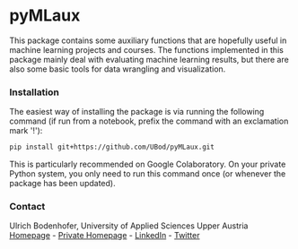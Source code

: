 # pyMLaux

This package contains some auxiliary functions that are hopefully useful in machine learning projects and courses. The functions implemented in this package mainly deal with evaluating machine learning results, but there are also some basic tools for data wrangling and visualization.

### Installation

The easiest way of installing the package is via running the following command (if run from a notebook, prefix the command with an exclamation mark '!'):
``` bash
pip install git+https://github.com/UBod/pyMLaux.git
```
This is particularly recommended on Google Colaboratory. On your private Python system, you only need to run this command once (or whenever the package has been updated).


### Contact

Ulrich Bodenhofer, University of Applied Sciences Upper Austria<br>
[Homepage](https://pure.fh-ooe.at/en/persons/ulrich-bodenhofer) - [Private Homepage](http://ulrich.bodenhofer.com) - [LinkedIn](https://www.linkedin.com/in/ulrichbodenhofer/) - [Twitter](https://twitter.com/u_bode)
